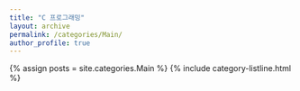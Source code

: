 ```yaml
---
title: "C 프로그래밍"
layout: archive
permalink: /categories/Main/
author_profile: true
---
```


{% assign posts = site.categories.Main %}
{% include category-listline.html %}




